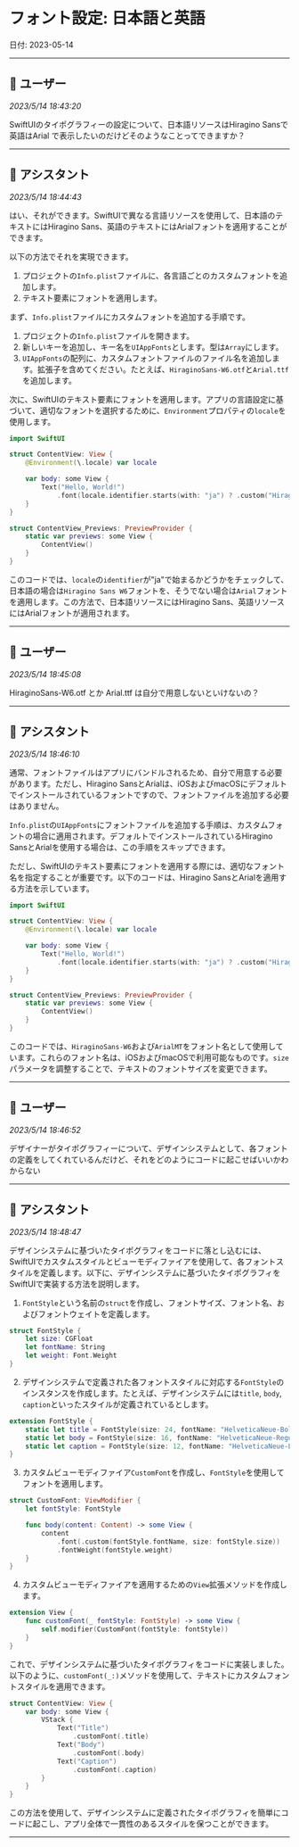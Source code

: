 # フォント設定: 日本語と英語

日付: 2023-05-14

---

## 👤 ユーザー
*2023/5/14 18:43:20*

SwiftUIのタイポグラフィーの設定について、日本語リソースはHiragino Sansで英語はArial で表示したいのだけどそのようなことってできますか？

---

## 🤖 アシスタント
*2023/5/14 18:44:43*

はい、それができます。SwiftUIで異なる言語リソースを使用して、日本語のテキストにはHiragino Sans、英語のテキストにはArialフォントを適用することができます。

以下の方法でそれを実現できます。

1. プロジェクトの`Info.plist`ファイルに、各言語ごとのカスタムフォントを追加します。
2. テキスト要素にフォントを適用します。

まず、`Info.plist`ファイルにカスタムフォントを追加する手順です。

1. プロジェクトの`Info.plist`ファイルを開きます。
2. 新しいキーを追加し、キー名を`UIAppFonts`とします。型は`Array`にします。
3. `UIAppFonts`の配列に、カスタムフォントファイルのファイル名を追加します。拡張子を含めてください。たとえば、`HiraginoSans-W6.otf`と`Arial.ttf`を追加します。

次に、SwiftUIのテキスト要素にフォントを適用します。アプリの言語設定に基づいて、適切なフォントを選択するために、`Environment`プロパティの`locale`を使用します。

```swift
import SwiftUI

struct ContentView: View {
    @Environment(\.locale) var locale

    var body: some View {
        Text("Hello, World!")
            .font(locale.identifier.starts(with: "ja") ? .custom("Hiragino Sans W6", size: 20) : .custom("Arial", size: 20))
    }
}

struct ContentView_Previews: PreviewProvider {
    static var previews: some View {
        ContentView()
    }
}
```

このコードでは、`locale`の`identifier`が"ja"で始まるかどうかをチェックして、日本語の場合は`Hiragino Sans W6`フォントを、そうでない場合は`Arial`フォントを適用します。この方法で、日本語リソースにはHiragino Sans、英語リソースにはArialフォントが適用されます。

---

## 👤 ユーザー
*2023/5/14 18:45:08*

HiraginoSans-W6.otf とか Arial.ttf は自分で用意しないといけないの？

---

## 🤖 アシスタント
*2023/5/14 18:46:10*

通常、フォントファイルはアプリにバンドルされるため、自分で用意する必要があります。ただし、Hiragino SansとArialは、iOSおよびmacOSにデフォルトでインストールされているフォントですので、フォントファイルを追加する必要はありません。

`Info.plist`の`UIAppFonts`にフォントファイルを追加する手順は、カスタムフォントの場合に適用されます。デフォルトでインストールされているHiragino SansとArialを使用する場合は、この手順をスキップできます。

ただし、SwiftUIのテキスト要素にフォントを適用する際には、適切なフォント名を指定することが重要です。以下のコードは、Hiragino SansとArialを適用する方法を示しています。

```swift
import SwiftUI

struct ContentView: View {
    @Environment(\.locale) var locale

    var body: some View {
        Text("Hello, World!")
            .font(locale.identifier.starts(with: "ja") ? .custom("HiraginoSans-W6", size: 20) : .custom("ArialMT", size: 20))
    }
}

struct ContentView_Previews: PreviewProvider {
    static var previews: some View {
        ContentView()
    }
}
```

このコードでは、`HiraginoSans-W6`および`ArialMT`をフォント名として使用しています。これらのフォント名は、iOSおよびmacOSで利用可能なものです。`size`パラメータを調整することで、テキストのフォントサイズを変更できます。

---

## 👤 ユーザー
*2023/5/14 18:46:52*

デザイナーがタイポグラフィーについて、デザインシステムとして、各フォントの定義をしてくれているんだけど、それをどのようにコードに起こせばいいかわからない

---

## 🤖 アシスタント
*2023/5/14 18:48:47*

デザインシステムに基づいたタイポグラフィをコードに落とし込むには、SwiftUIでカスタムスタイルとビューモディファイアを使用して、各フォントスタイルを定義します。以下に、デザインシステムに基づいたタイポグラフィをSwiftUIで実装する方法を説明します。

1. `FontStyle`という名前の`struct`を作成し、フォントサイズ、フォント名、およびフォントウェイトを定義します。

```swift
struct FontStyle {
    let size: CGFloat
    let fontName: String
    let weight: Font.Weight
}
```

2. デザインシステムで定義された各フォントスタイルに対応する`FontStyle`のインスタンスを作成します。たとえば、デザインシステムには`title`, `body`, `caption`といったスタイルが定義されているとします。

```swift
extension FontStyle {
    static let title = FontStyle(size: 24, fontName: "HelveticaNeue-Bold", weight: .bold)
    static let body = FontStyle(size: 16, fontName: "HelveticaNeue-Regular", weight: .regular)
    static let caption = FontStyle(size: 12, fontName: "HelveticaNeue-Light", weight: .light)
}
```

3. カスタムビューモディファイア`CustomFont`を作成し、`FontStyle`を使用してフォントを適用します。

```swift
struct CustomFont: ViewModifier {
    let fontStyle: FontStyle

    func body(content: Content) -> some View {
        content
            .font(.custom(fontStyle.fontName, size: fontStyle.size))
            .fontWeight(fontStyle.weight)
    }
}
```

4. カスタムビューモディファイアを適用するための`View`拡張メソッドを作成します。

```swift
extension View {
    func customFont(_ fontStyle: FontStyle) -> some View {
        self.modifier(CustomFont(fontStyle: fontStyle))
    }
}
```

これで、デザインシステムに基づいたタイポグラフィをコードに実装しました。以下のように、`customFont(_:)`メソッドを使用して、テキストにカスタムフォントスタイルを適用できます。

```swift
struct ContentView: View {
    var body: some View {
        VStack {
            Text("Title")
                .customFont(.title)
            Text("Body")
                .customFont(.body)
            Text("Caption")
                .customFont(.caption)
        }
    }
}
```

この方法を使用して、デザインシステムに定義されたタイポグラフィを簡単にコードに起こし、アプリ全体で一貫性のあるスタイルを保つことができます。

---
